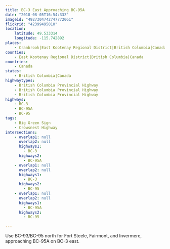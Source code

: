 ```yaml
---
title: BC-3 East Approaching BC-95A
date: "2018-08-05T16:54:33Z"
imageid: "4927304742747772061"
flickrid: "42399495010"
location:
    latitude: 49.533314
    longitude: -115.742892
places:
    - Cranbrook|East Kootenay Regional District|British Columbia|Canada
counties:
    - East Kootenay Regional District|British Columbia|Canada
countries:
    - Canada
states:
    - British Columbia|Canada
highwaytypes:
    - British Columbia Provincial Highway
    - British Columbia Provincial Highway
    - British Columbia Provincial Highway
highways:
    - BC-3
    - BC-95A
    - BC-95
tags:
    - Big Green Sign
    - Crowsnest Highway
intersections:
    - overlap1: null
      overlap2: null
      highways1:
        - BC-3
      highways2:
        - BC-95A
    - overlap1: null
      overlap2: null
      highways1:
        - BC-3
      highways2:
        - BC-95
    - overlap1: null
      overlap2: null
      highways1:
        - BC-95A
      highways2:
        - BC-95

---
```

Use BC-93/BC-95 north for Fort Steele, Fairmont, and Invermere, approaching BC-95A on BC-3 east.